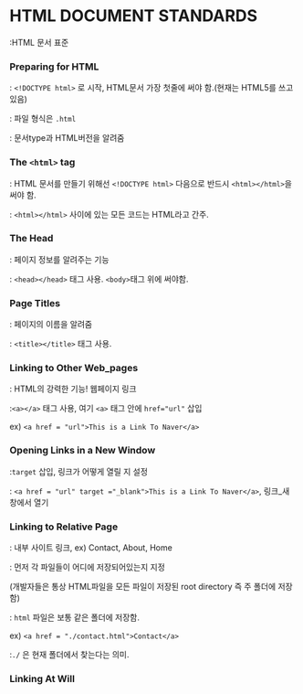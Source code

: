 # HTML DOCUMENT STANDARDS

:HTML 문서 표준



### Preparing for HTML

: `<!DOCTYPE html>` 로 시작,  HTML문서 가장 첫줄에 써야 함.(현재는 HTML5를 쓰고있음)

:  파일 형식은 `.html` 

: 문서type과 HTML버전을 알려줌



### The `<html>` tag

: HTML 문서를 만들기 위해선 `<!DOCTYPE html>` 다음으로 반드시 `<html></html>`을 써야 함.

: `<html></html>` 사이에 있는 모든 코드는 HTML라고 간주.



### The Head

: 페이지 정보를 알려주는 기능

: `<head></head>` 태그 사용. `<body>`태그 위에 써야함.



### Page Titles

: 페이지의 이름을 알려줌

: `<title></title>` 태그 사용.



### Linking to Other Web_pages

: HTML의 강력한 기능! 웹페이지 링크

:`<a></a>` 태그 사용, 여기 `<a>` 태그 안에 `href="url"` 삽입

ex) `<a href = "url">This is a Link To Naver</a>`



### Opening Links in a New Window

:`target`  삽입, 링크가 어떻게 열릴 지 설정

: `<a href = "url" target ="_blank">This is a Link To Naver</a>`, 링크_새 창에서 열기



### Linking to Relative Page

: 내부 사이트 링크, ex) Contact, About, Home

: 먼저 각 파일들이 어디에 저장되어있는지 지정

(개발자들은 통상 HTML파일을 모든 파일이 저장된 root directory 즉 주 폴더에 저장함)

: `html` 파일은 보통 같은 폴더에 저장함.

ex) `<a href = "./contact.html">Contact</a>`

:`./` 은 현재 폴더에서 찾는다는 의미.



### Linking At Will







